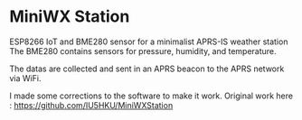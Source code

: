 # MiniWX Station
ESP8266 IoT and BME280 sensor for a minimalist APRS-IS weather station
The BME280 contains sensors for pressure, humidity, and temperature.

The datas are collected and sent in an APRS beacon to the APRS network via WiFi.

I made some corrections to the software to make it work.
Original work here : https://github.com/IU5HKU/MiniWXStation
